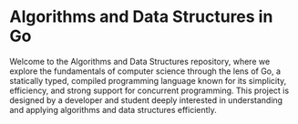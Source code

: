 # Algorithms and Data Structures in Go

Welcome to the Algorithms and Data Structures repository, where we explore the fundamentals of computer science through the lens of Go, a statically typed, compiled programming language known for its simplicity, efficiency, and strong support for concurrent programming. This project is designed by a developer and student deeply interested in understanding and applying algorithms and data structures efficiently.
